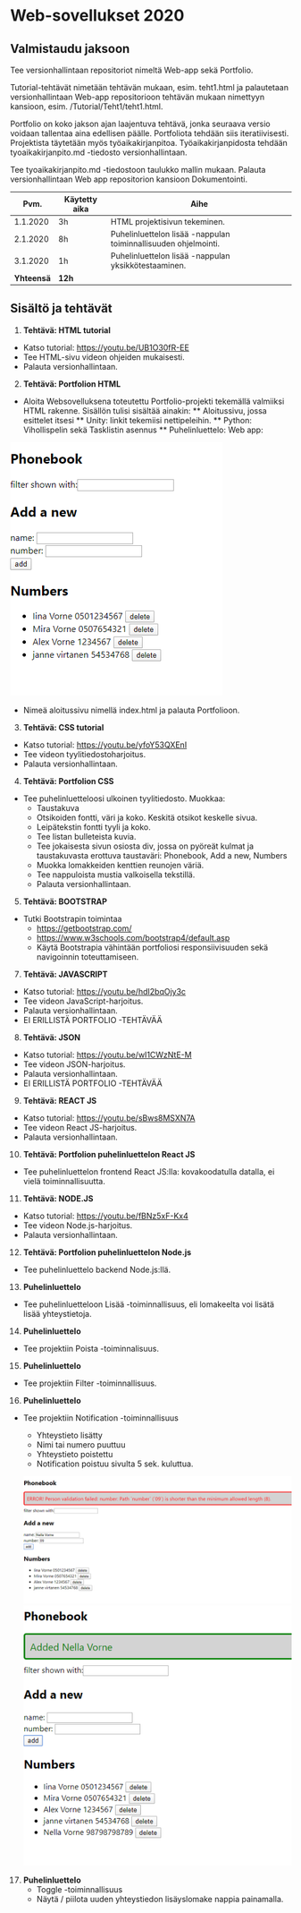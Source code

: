 
# Web-sovellukset 2020 

## Valmistaudu jaksoon
Tee versionhallintaan repositoriot nimeltä Web-app sekä Portfolio.

Tutorial-tehtävät nimetään tehtävän mukaan, esim. teht1.html ja palautetaan versionhallintaan Web-app repositorioon tehtävän mukaan nimettyyn kansioon, esim. /Tutorial/Teht1/teht1.html. 
  
Portfolio on koko jakson ajan laajentuva tehtävä, jonka seuraava versio voidaan tallentaa aina edellisen päälle. Portfoliota tehdään siis iteratiivisesti. Projektista täytetään myös työaikakirjanpitoa. Työaikakirjanpidosta tehdään tyoaikakirjanpito.md -tiedosto versionhallintaan.  

Tee tyoaikakirjanpito.md -tiedostoon taulukko mallin mukaan. Palauta versionhallintaan Web app repositorion kansioon Dokumentointi. 

| Pvm. | Käytetty aika | Aihe |
| ------------- | ------------- | ------------- |
| 1.1.2020 | 3h  | HTML projektisivun tekeminen. |
| 2.1.2020 | 8h  | Puhelinluettelon lisää -nappulan toiminnallisuuden ohjelmointi.  |
| 3.1.2020 | 1h  | Puhelinluettelon lisää -nappulan yksikkötestaaminen. |
| **Yhteensä** | **12h** |  |  
 
## Sisältö ja tehtävät
1. **Tehtävä: HTML tutorial**
  * Katso tutorial: https://youtu.be/UB1O30fR-EE
  * Tee HTML-sivu videon ohjeiden mukaisesti.
  * Palauta versionhallintaan.  
2. **Tehtävä: Portfolion HTML** 
  * Aloita Websovelluksena toteutettu Portfolio-projekti tekemällä valmiiksi HTML rakenne. Sisällön tulisi sisältää ainakin:
  ** Aloitussivu, jossa esittelet itsesi 
  ** Unity: linkit tekemiisi nettipeleihin.
  ** Python: Vihollispelin sekä Tasklistin asennus 
  ** Puhelinluettelo: Web app:
  
![HTML](HTML.png)

* Nimeä aloitussivu nimellä index.html ja palauta Portfolioon.

3. **Tehtävä: CSS tutorial**
  * Katso tutorial: https://youtu.be/yfoY53QXEnI
  * Tee videon tyylitiedostoharjoitus.
  * Palauta versionhallintaan.
  
4. **Tehtävä: Portfolion CSS** 
  * Tee puhelinluetteloosi ulkoinen tyylitiedosto. Muokkaa:
    * Taustakuva
    * Otsikoiden fontti, väri ja koko. Keskitä otsikot keskelle sivua. 
    * Leipätekstin fontti tyyli ja koko.
    * Tee listan bulleteista kuvia.
    * Tee jokaisesta sivun osiosta div, jossa on pyöreät kulmat ja taustakuvasta erottuva taustaväri: Phonebook, Add a new, Numbers
    * Muokka lomakkeiden kenttien reunojen väriä.
    * Tee nappuloista mustia valkoisella tekstillä.
    * Palauta versionhallintaan.

5. **Tehtävä: BOOTSTRAP**
  * Tutki Bootstrapin toimintaa
    * https://getbootstrap.com/
    * https://www.w3schools.com/bootstrap4/default.asp
    * Käytä Bootstrapia vähintään portfoliosi responsiivisuuden sekä navigoinnin toteuttamiseen.  

7. **Tehtävä: JAVASCRIPT**
  * Katso tutorial: https://youtu.be/hdI2bqOjy3c
  * Tee videon JavaScript-harjoitus.
  * Palauta versionhallintaan.
  * EI ERILLISTÄ PORTFOLIO -TEHTÄVÄÄ

8. **Tehtävä: JSON**
  * Katso tutorial: https://youtu.be/wI1CWzNtE-M
  * Tee videon JSON-harjoitus.
  * Palauta versionhallintaan.
  * EI ERILLISTÄ PORTFOLIO -TEHTÄVÄÄ

9. **Tehtävä: REACT JS**
  * Katso tutorial: https://youtu.be/sBws8MSXN7A
  * Tee videon React JS-harjoitus.
  * Palauta versionhallintaan.
  
10. **Tehtävä: Portfolion puhelinluettelon React JS** 
  * Tee puhelinluettelon frontend React JS:lla: kovakoodatulla datalla, ei vielä toiminnallisuutta.
    
11. **Tehtävä: NODE.JS**
  * Katso tutorial: https://youtu.be/fBNz5xF-Kx4
  * Tee videon Node.js-harjoitus.
  * Palauta versionhallintaan.
  
12. **Tehtävä: Portfolion puhelinluettelon Node.js** 
  * Tee puhelinluettelo backend Node.js:llä.

13. **Puhelinluettelo**
  * Tee puhelinluetteloon Lisää -toiminnallisuus, eli lomakeelta voi lisätä lisää yhteystietoja.

14. **Puhelinluettelo**
  * Tee projektiin Poista -toiminnalisuus.

15. **Puhelinluettelo**
  * Tee projektiin Filter -toiminnallisuus.

16. **Puhelinluettelo**
  * Tee projektiin Notification -toiminnallisuus
    * Yhteystieto lisätty
    * Nimi tai numero puuttuu
    * Yhteystieto poistettu 
    * Notification poistuu sivulta 5 sek. kuluttua.

    ![ERROR](error.png)
    ![ADDED](added.png)

17. **Puhelinluettelo**
    * Toggle -toiminnallisuus
    * Näytä / piilota uuden yhteystiedon lisäyslomake nappia painamalla.
